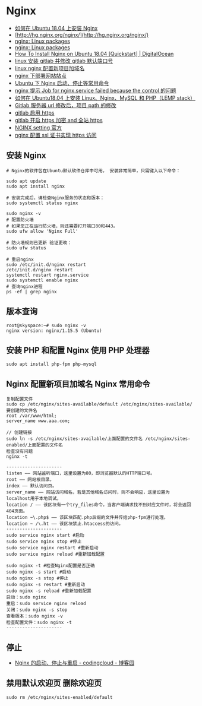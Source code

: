 # Nginx

- [如何在 Ubuntu 18.04 上安装 Nginx](https://www.linuxidc.com/Linux/2018-05/152257.htm)
- [http://hg.nginx.org/nginx/](http://hg.nginx.org/nginx/)
- [nginx: Linux packages](http://nginx.org/en/linux_packages.html)
- [nginx: Linux packages](http://nginx.org/en/linux_packages.html#sourcepackages)
- [How To Install Nginx on Ubuntu 18.04 [Quickstart] | DigitalOcean](https://www.digitalocean.com/community/tutorials/how-to-install-nginx-on-ubuntu-18-04-quickstart)
- [linux 安装 gitlab 并修改 gitlab 默认端口号](https://blog.csdn.net/wangyy130/article/details/85633303)
- [linux nginx 配置新项目加域名](https://www.cnblogs.com/wesky/p/6419901.html)
- [nginx 下部署网站站点](https://blog.csdn.net/github_39088222/article/details/82020835)
- [Ubuntu 下 Nginx 启动、停止等常用命令](https://www.cnblogs.com/fireicesion/p/8457898.html)
- [nginx 提示 Job for nginx.service failed because the control 的问题](https://www.cnblogs.com/skura23/p/7086447.html)
- [如何在 Ubuntu18.04 上安装 Linux、Nginx、MySQL 和 PHP（LEMP stack）](https://blog.csdn.net/wudics/article/details/84073350)
- [Gitlab 服务器 url 修改后，项目 path 的修改](https://blog.csdn.net/u013377887/article/details/73717729)
- [gitlab 启用 https](https://www.cnblogs.com/xieshuang/p/8488458.html)
- [gitlab 开启 https 加密 and 全站 https](https://blog.51cto.com/53cto/1775865)
- [NGINX setting 官方](https://docs.gitlab.com/omnibus/settings/nginx.html#manually-configuring-https)
- [nginx 配置 ssl 证书实现 https 访问](https://www.cnblogs.com/tianhei/p/7726505.html)

## 安装 Nginx

```shell
# Nginx的软件包在Ubuntu默认软件仓库中可用。 安装非常简单，只需键入以下命令：

sudo apt update
sudo apt install nginx

# 安装完成后，请检查Nginx服务的状态和版本：
sudo systemctl status nginx

sudo nginx -v
# 配置防火墙
# 如果您正在运行防火墙，则还需要打开端口80和443。
sudo ufw allow 'Nginx Full'

# 防火墙规则已更新 验证更改：
sudo ufw status

# 重启nginx
sudo /etc/init.d/nginx restart
/etc/init.d/nginx restart
systemctl restart nginx.service
sudo systemctl enable nginx
# 查询nginx进程
ps -ef | grep nginx
```

## 版本查询

```shell
root@skyspace:~# sudo nginx -v
nginx version: nginx/1.15.5 (Ubuntu)
```

## 安装 PHP 和配置 Nginx 使用 PHP 处理器

```shell
sudo apt install php-fpm php-mysql
```

## Nginx 配置新项目加域名 Nginx 常用命令

```shell
复制配置文件
sudo cp /etc/nginx/sites-available/default /etc/nginx/sites-available/要创建的文件名
root /var/www/html;
server_name www.aaa.com;

// 创建链接
sudo ln -s /etc/nginx/sites-available/上面配置的文件名 /etc/nginx/sites-enabled/上面配置的文件名
检查没有问题
nginx -t

---------------------
listen —— 网站监听端口，这里设置为80，即浏览器默认的HTTP端口号。
root —— 网站根目录。
index —— 默认访问页。
server_name —— 网站访问域名，若是其他域名访问时，则不会响应，这里设置为localhost用于本地调试。
location / —— 该区块有一个try_files命令，当客户端请求找不到对应文件时，将会返回404页面。
location ~\.php$ —— 该区块匹配.php后缀的文件并传给php-fpm进行处理。
location ~ /\.ht —— 该区块禁止.htaccess的访问。
---------------------
sudo service nginx start #启动
sudo service nginx stop #停止
sudo service nginx restart #重新启动
sudo service nginx reload #重新加载配置

sudo nginx -t #检查Nginx配置是否正确
sudo nginx -s start #启动
sudo nginx -s stop #停止
sudo nginx -s restart #重新启动
sudo nginx -s reload #重新加载配置
启动：sudo nginx
重启：sudo service nginx reload
关闭：sudo nginx -s stop
查看版本：sudo nginx -v
检查配置文件：sudo nginx -t
---------------------

```

## 停止

- [Nginx 的启动、停止与重启 - codingcloud - 博客园](https://www.cnblogs.com/codingcloud/p/5095066.html)

## 禁用默认欢迎页 删除欢迎页

```shell
sudo rm /etc/nginx/sites-enabled/default
```
